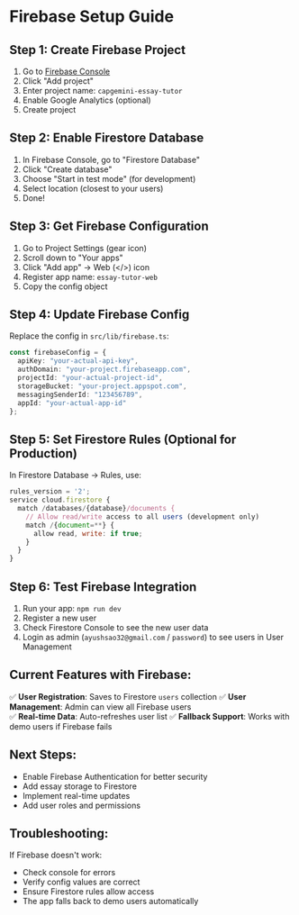 # Firebase Setup Guide

## Step 1: Create Firebase Project

1. Go to [Firebase Console](https://console.firebase.google.com/)
2. Click "Add project"
3. Enter project name: `capgemini-essay-tutor`
4. Enable Google Analytics (optional)
5. Create project

## Step 2: Enable Firestore Database

1. In Firebase Console, go to "Firestore Database"
2. Click "Create database"
3. Choose "Start in test mode" (for development)
4. Select location (closest to your users)
5. Done!

## Step 3: Get Firebase Configuration

1. Go to Project Settings (gear icon)
2. Scroll down to "Your apps"
3. Click "Add app" → Web (</>) icon
4. Register app name: `essay-tutor-web`
5. Copy the config object

## Step 4: Update Firebase Config

Replace the config in `src/lib/firebase.ts`:

```typescript
const firebaseConfig = {
  apiKey: "your-actual-api-key",
  authDomain: "your-project.firebaseapp.com",
  projectId: "your-actual-project-id", 
  storageBucket: "your-project.appspot.com",
  messagingSenderId: "123456789",
  appId: "your-actual-app-id"
};
```

## Step 5: Set Firestore Rules (Optional for Production)

In Firestore Database → Rules, use:

```javascript
rules_version = '2';
service cloud.firestore {
  match /databases/{database}/documents {
    // Allow read/write access to all users (development only)
    match /{document=**} {
      allow read, write: if true;
    }
  }
}
```

## Step 6: Test Firebase Integration

1. Run your app: `npm run dev`
2. Register a new user
3. Check Firestore Console to see the new user data
4. Login as admin (`ayushsao32@gmail.com` / `password`) to see users in User Management

## Current Features with Firebase:

✅ **User Registration**: Saves to Firestore `users` collection
✅ **User Management**: Admin can view all Firebase users  
✅ **Real-time Data**: Auto-refreshes user list
✅ **Fallback Support**: Works with demo users if Firebase fails

## Next Steps:

- Enable Firebase Authentication for better security
- Add essay storage to Firestore
- Implement real-time updates
- Add user roles and permissions

## Troubleshooting:

If Firebase doesn't work:
- Check console for errors
- Verify config values are correct
- Ensure Firestore rules allow access
- The app falls back to demo users automatically
